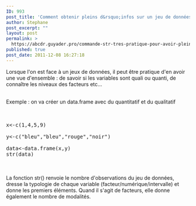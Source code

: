 ```yaml
---
ID: 993
post_title: 'Comment obtenir pleins d&rsquo;infos sur un jeu de données ? str'
author: Stephane
post_excerpt: ""
layout: post
permalink: >
  https://abcdr.guyader.pro/commande-str-tres-pratique-pour-avoir-pleins-dinfos-sur-un-jeu-de-donnees/
published: true
post_date: 2011-12-08 16:27:18
---
```

Lorsque l'on est face à un jeux de données, il peut être pratique d'en avoir une vue d'ensemble : de savoir si les variables sont quali ou quanti, de connaître les niveaux des facteurs etc...<br /><br />

Exemple : on va créer un data.frame avec du quantitatif et du qualitatif<br /><br /> <pre lang='rsplus'><br />x&lt;-c(1,4,5,9) <br />y&lt;-c("bleu","bleu","rouge","noir") <br />data&lt;-data.frame(x,y) <br />str(data)<br /></pre> <br /><br />La fonction str() renvoie le nombre d'observations du jeu de données, dresse la typologie de chaque variable (facteur/numérique/intervalle) et donne les premiers éléments. Quand il s'agit de facteurs, elle donne également le nombre de modalités.